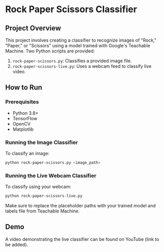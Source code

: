 # Rock Paper Scissors Classifier

## Project Overview
This project involves creating a classifier to recognize images of "Rock," "Paper," or "Scissors" using a model trained with Google's Teachable Machine. Two Python scripts are provided:

1. `rock-paper-scissors.py`: Classifies a provided image file.
2. `rock-paper-scissors-live.py`: Uses a webcam feed to classify live video.

## How to Run

### Prerequisites
- Python 3.8+
- TensorFlow
- OpenCV
- Matplotlib

### Running the Image Classifier
To classify an image:
```bash
python rock-paper-scissors.py <image_path>
```

### Running the Live Webcam Classifier
To classify using your webcam:
```bash
python rock-paper-scissors-live.py
```

Make sure to replace the placeholder paths with your trained model and labels file from Teachable Machine.

## Demo
A video demonstrating the live classifier can be found on YouTube (link to be added).
